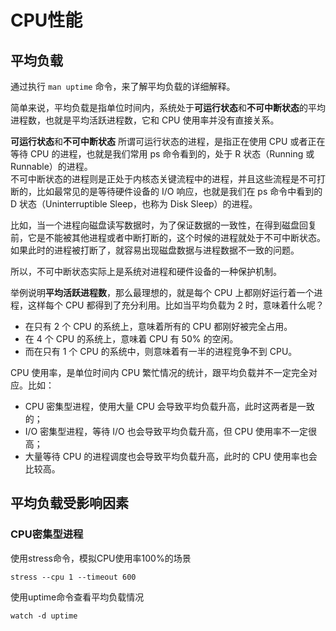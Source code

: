 # CPU性能

## 平均负载
通过执行 `man uptime` 命令，来了解平均负载的详细解释。

简单来说，平均负载是指单位时间内，系统处于**可运行状态**和**不可中断状态**的平均进程数，也就是平均活跃进程数，它和 CPU 使用率并没有直接关系。  

**可运行状态**和**不可中断状态**
所谓可运行状态的进程，是指正在使用 CPU 或者正在等待 CPU 的进程，也就是我们常用 ps 命令看到的，处于 R 状态（Running 或 Runnable）的进程。  
不可中断状态的进程则是正处于内核态关键流程中的进程，并且这些流程是不可打断的，比如最常见的是等待硬件设备的 I/O 响应，也就是我们在 ps 命令中看到的 D 状态（Uninterruptible Sleep，也称为 Disk Sleep）的进程。  

比如，当一个进程向磁盘读写数据时，为了保证数据的一致性，在得到磁盘回复前，它是不能被其他进程或者中断打断的，这个时候的进程就处于不可中断状态。如果此时的进程被打断了，就容易出现磁盘数据与进程数据不一致的问题。

所以，不可中断状态实际上是系统对进程和硬件设备的一种保护机制。

举例说明**平均活跃进程数**，那么最理想的，就是每个 CPU 上都刚好运行着一个进程，这样每个 CPU 都得到了充分利用。比如当平均负载为 2 时，意味着什么呢？

- 在只有 2 个 CPU 的系统上，意味着所有的 CPU 都刚好被完全占用。
- 在 4 个 CPU 的系统上，意味着 CPU 有 50% 的空闲。
- 而在只有 1 个 CPU 的系统中，则意味着有一半的进程竞争不到 CPU。

CPU 使用率，是单位时间内 CPU 繁忙情况的统计，跟平均负载并不一定完全对应。比如：

- CPU 密集型进程，使用大量 CPU 会导致平均负载升高，此时这两者是一致的；
- I/O 密集型进程，等待 I/O 也会导致平均负载升高，但 CPU 使用率不一定很高；
- 大量等待 CPU 的进程调度也会导致平均负载升高，此时的 CPU 使用率也会比较高。


## 平均负载受影响因素

### CPU密集型进程

使用stress命令，模拟CPU使用率100%的场景
```shell
stress --cpu 1 --timeout 600
```
使用uptime命令查看平均负载情况
```shell
watch -d uptime
```